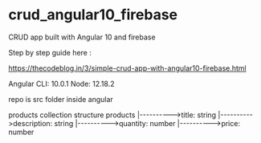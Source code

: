 # crud_angular10_firebase
CRUD app built with Angular 10 and firebase

Step by step guide here :

https://thecodeblog.in/3/simple-crud-app-with-angular10-firebase.html

Angular CLI: 10.0.1
Node: 12.18.2

repo is src folder inside angular 

products collection structure
products
|---------->title: string
|---------->description: string
|---------->quantity: number
|---------->price: number
